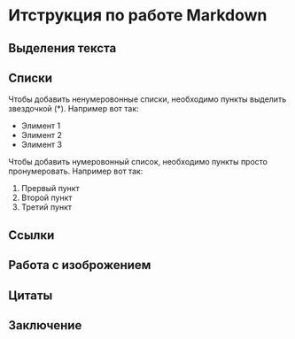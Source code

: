 # Итструкция по работе Markdown

## Выделения текста

## Списки

Чтобы добавить ненумеровонные списки, необходимо пункты выделить звездочкой (*).
Например вот так:
* Элимент 1
* Элимент 2
* Элимент 3

Чтобы добавить нумеровонный список, необходимо пункты просто пронумеровать.
Например вот так:
 1. Прервый пункт 
 2. Второй пункт
 3. Третий пункт

## Ссылки

## Работа с изоброжением 
 
## Цитаты

## Заключение
